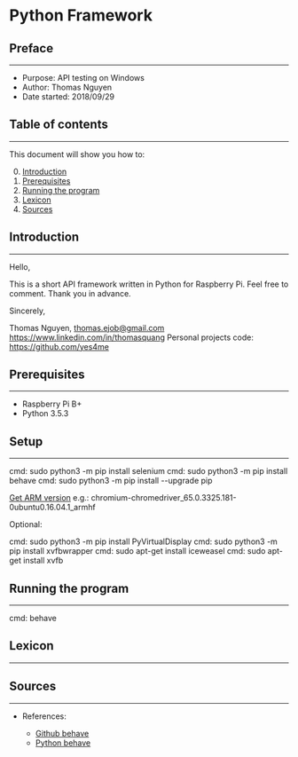 # Python Framework

## Preface
---

* Purpose: API testing on Windows
* Author: Thomas Nguyen
* Date started: 2018/09/29

## Table of contents
---

This document will show you how to:

0. [Introduction](#Introduction)
1. [Prerequisites](#Prerequisites)
2. [Running the program](#Running-the-program)
3. [Lexicon](#Lexicon)
4. [Sources](#Sources)

## Introduction
---

Hello,

This is a short API framework written in Python for Raspberry Pi.
Feel free to comment. Thank you in advance.

Sincerely,

Thomas Nguyen, thomas.ejob@gmail.com
https://www.linkedin.com/in/thomasquang
Personal projects code: https://github.com/yes4me

## Prerequisites
---

* Raspberry Pi B+
* Python 3.5.3

## Setup
---

cmd: sudo python3 -m pip install selenium
cmd: sudo python3 -m pip install behave
cmd: sudo python3 -m pip install --upgrade pip

[Get ARM version](https://launchpad.net/ubuntu/xenial/armhf/chromium-chromedriver/65.0.3325.181-0ubuntu0.16.04.1)
e.g.: chromium-chromedriver_65.0.3325.181-0ubuntu0.16.04.1_armhf

Optional:

cmd: sudo python3 -m pip install PyVirtualDisplay
cmd: sudo python3 -m pip install xvfbwrapper
cmd: sudo apt-get install iceweasel
cmd: sudo apt-get install xvfb

## Running the program
---

cmd: behave


## Lexicon
---

## Sources
---

* References:

    * [Github behave](https://github.com/behave/behave)
    * [Python behave](https://opensource.com/article/18/5/behavior-driven-python)
